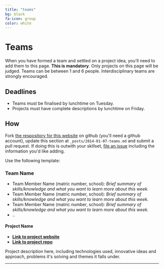 ```yaml
---
title: "teams"
bg: black
fa-icon: group     
color: white  
---
```


# Teams

When you have formed a team and settled on a project idea, you'll need to add them to this page. **This is mandatory**. Only projects on this page will be judged. Teams can be between 1 and 6 people. Interdisciplinary teams are strongly encouraged.

## Deadlines

* Teams must be finalised by lunchtime on Tuesday.
* Projects must have complete descriptions by lunchtime on Friday.

## How

Fork [the respository for this website](https://github.com/ilwhack/ilwhack.github.io) on github (you'll need a github account), update this section at `_posts/2014-01-07-teams.md` and submit a pull request. If doing this is outwith your skillset, [file an issue](https://github.com/ilwhack/ilwhack.github.io/issues) including the information you'd like adding.

Use the following template:

### Team Name

* Team Member Name (matric number, school): 
  *Brief summary of skills/knowledge and what you want to learn more about this week.*
* Team Member Name (matric number, school): 
  *Brief summary of skills/knowledge and what you want to learn more about this week.*
* Team Member Name (matric number, school): 
  *Brief summary of skills/knowledge and what you want to learn more about this week.*
* ..

#### Project Name

* **[Link to project website](http://example.org)**
* **[Link to project repo](http://github.com/example/example)**

Project description here, including technologies used, innovative ideas and approach, problems it's solving and themes it falls under.

<hr/>
